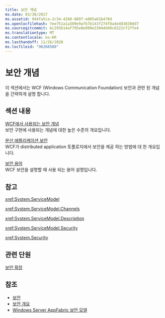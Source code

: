```yaml
---
title: 보안 개념
ms.date: 03/30/2017
ms.assetid: 944fa5ca-2c34-4268-8897-e005a61b470d
ms.openlocfilehash: fee751a1a309e9afb7b143f274f8a4e403030dd7
ms.sourcegitcommit: bc293b14af795e0e999e3304dd40c0222cf2ffe4
ms.translationtype: MT
ms.contentlocale: ko-KR
ms.lasthandoff: 11/26/2020
ms.locfileid: "96268588"
---
```

# <a name="security-concepts"></a>보안 개념

이 섹션에서는 WCF (Windows Communication Foundation) 보안과 관련 된 개념을 간략하게 설명 합니다.  
  
## <a name="in-this-section"></a>섹션 내용  

 [WCF에서 사용되는 보안 개념](security-concepts-used-in-wcf.md)  
 보안 구현에 사용되는 개념에 대한 높은 수준의 개요입니다.  
  
 [분산 애플리케이션 보안](distributed-application-security.md)  
 WCF가 distributed application 토폴로지에서 보안을 제공 하는 방법에 대 한 개요입니다.  
  
 [보안 용어](wcf-security-terminology.md)  
 WCF 보안을 설명할 때 사용 되는 용어 설명입니다.  
  
## <a name="reference"></a>참고  

 <xref:System.ServiceModel>  
  
 <xref:System.ServiceModel.Channels>  
  
 <xref:System.ServiceModel.Description>  
  
 <xref:System.ServiceModel.Security>  
  
 <xref:System.Security>  
  
## <a name="related-sections"></a>관련 단원  

 [보안 확장](../extending/extending-security.md)  
  
## <a name="see-also"></a>참조

- [보안](security.md)
- [보안 개요](security-overview.md)
- [Windows Server AppFabric 보안 모델](/previous-versions/appfabric/ee677202(v=azure.10))
